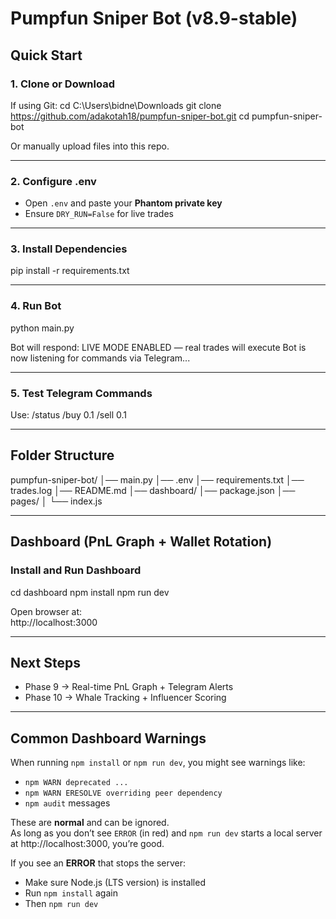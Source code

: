 # Pumpfun Sniper Bot (v8.9-stable)

## Quick Start

### 1. Clone or Download
If using Git:
cd C:\Users\bidne\Downloads
git clone https://github.com/adakotah18/pumpfun-sniper-bot.git
cd pumpfun-sniper-bot

Or manually upload files into this repo.

---

### 2. Configure .env
- Open `.env` and paste your **Phantom private key**
- Ensure `DRY_RUN=False` for live trades

---

### 3. Install Dependencies
pip install -r requirements.txt

---

### 4. Run Bot
python main.py

Bot will respond:
LIVE MODE ENABLED — real trades will execute
Bot is now listening for commands via Telegram...

---

### 5. Test Telegram Commands
Use:
/status
/buy 0.1
/sell 0.1

---

## Folder Structure

pumpfun-sniper-bot/
│── main.py
│── .env
│── requirements.txt
│── trades.log
│── README.md
│── dashboard/
    │── package.json
    │── pages/
    │   └── index.js

---

## Dashboard (PnL Graph + Wallet Rotation)

### Install and Run Dashboard
cd dashboard
npm install
npm run dev

Open browser at:  
http://localhost:3000

---

## Next Steps
- Phase 9 → Real-time PnL Graph + Telegram Alerts
- Phase 10 → Whale Tracking + Influencer Scoring
---

## Common Dashboard Warnings

When running `npm install` or `npm run dev`, you might see warnings like:

- `npm WARN deprecated ...`
- `npm WARN ERESOLVE overriding peer dependency`
- `npm audit` messages

These are **normal** and can be ignored.  
As long as you don’t see `ERROR` (in red) and `npm run dev` starts a local server at http://localhost:3000, you’re good.

If you see an **ERROR** that stops the server:
- Make sure Node.js (LTS version) is installed
- Run `npm install` again
- Then `npm run dev`
